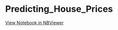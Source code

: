 # Predicting_House_Prices

[View Notebook in NBViewer](https://nbviewer.jupyter.org/github/Mainakdeb/Predicting_House_Prices/blob/master/Predicting_house_prices_0.2.ipynb)
